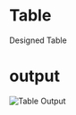 # Table
Designed Table
# output
![Table Output](https://user-images.githubusercontent.com/93145071/145667633-bf50d983-ccf7-4db1-808b-7aace8aa0752.png)

